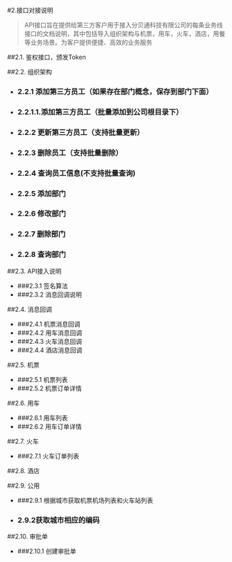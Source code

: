#2.接口对接说明
>API接口旨在提供给第三方客户用于接入分贝通科技有限公司的每条业务线接口的文档说明，其中包括导入组织架构与机票，用车，火车，酒店，用餐等业务场景。为客户提供便捷、高效的业务服务

##2.1. 鉴权接口，颁发Token


##2.2. 组织架构
- ###  2.2.1 添加第三方员工（如果存在部门概念，保存到部门下面）
- ### 2.2.1.1.添加第三方员工（批量添加到公司根目录下）
- ### 2.2.2 更新第三方员工（支持批量更新）
- ### 2.2.3 删除员工（支持批量删除）
- ### 2.2.4 查询员工信息(不支持批量查询)
- ### 2.2.5 添加部门
- ### 2.2.6 修改部门
- ### 2.2.7 删除部门
- ### 2.2.8 查询部门

##2.3. API接入说明
- ###2.3.1 签名算法
- ###2.3.2 消息回调说明



##2.4.  消息回调

- ###2.4.1 机票消息回调
- ###2.4.2 用车消息回调
- ###2.4.3 火车消息回调
- ###2.4.4 酒店消息回调


##2.5.  机票
- ###2.5.1 机票列表
- ###2.5.2 机票订单详情

##2.6.  用车
 - ###2.6.1 用车列表
 - ###2.6.2 用车订单详情
 
##2.7.  火车
- ###2.7.1 火车订单列表

##2.8. 酒店

##2.9. 公用
- ###2.9.1 根据城市获取机票机场列表和火车站列表
- ### 2.9.2获取城市相应的编码


##2.10.  审批单
- ###2.10.1 创建审批单